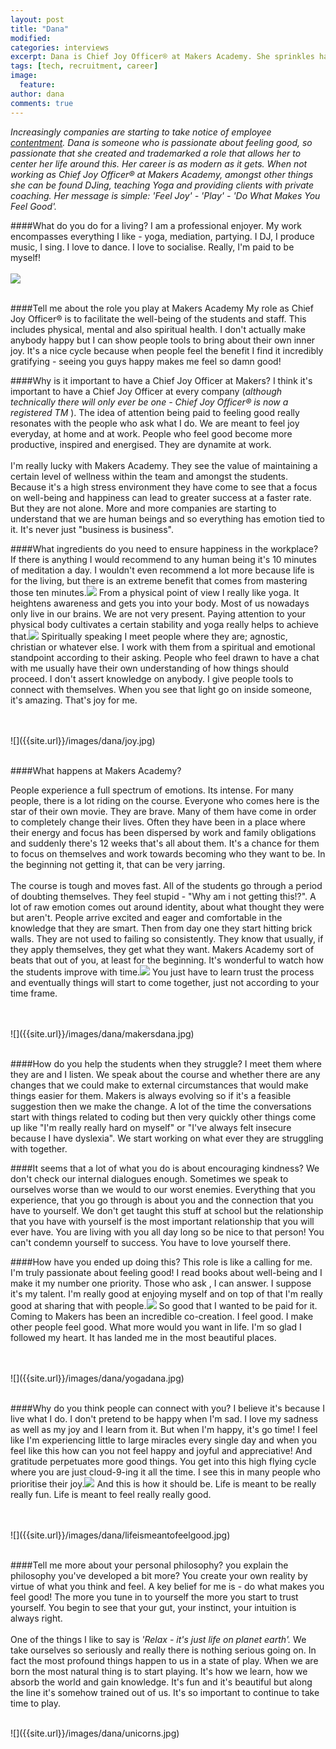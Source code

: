 ```yaml
---
layout: post
title: "Dana"
modified:
categories: interviews
excerpt: Dana is Chief Joy Officer® at Makers Academy. She sprinkles happiness wherever she goes.
tags: [tech, recruitment, career]
image:
  feature:
author: dana
comments: true
---
```


*Increasingly companies are starting to take notice of employee [contentment](http://www.theguardian.com/careers/2015/jul/13/if-youre-happy-and-you-know-it-become-a-chief-happiness-officer).
Dana is someone who is passionate about feeling good, so passionate that she created and trademarked a role that allows her to center her life around this. Her career is as modern as it gets. When not working as Chief Joy Officer® at Makers Academy, amongst other things she can be found DJing, teaching Yoga and providing clients with private coaching.
Her message is simple: 'Feel Joy' - 'Play' - 'Do What Makes You Feel Good'.*


####What do you do for a living?
I am a professional enjoyer. My work encompasses everything I like - yoga, mediation, partying. 
I DJ, I produce music, I sing.
I love to dance. I love to socialise. Really, I'm paid to be myself!
<br>
<br>
![]({{site.url}}/images/dana/discodana.jpeg)
<br>
<br>


####Tell me about the role you play at Makers Academy
My role as Chief Joy Officer® is to facilitate the well-being of the students and staff. 
This includes physical, mental and also spiritual health. 
I don't actually make anybody happy but I can show people tools to bring about their own inner joy. 
It's a nice cycle because when people feel the benefit I find it incredibly gratifying - seeing you guys happy makes me feel so damn good!


####Why is it important to have a Chief Joy Officer at Makers?
I think it's important to have a Chief Joy Officer at every company (*although technically there will only ever be one - Chief Joy Officer® is now a registered TM* ). 
The idea of attention being paid to feeling good really resonates with the people who ask what I do. 
We are meant to feel joy everyday, at home and at work. People who feel good become more productive, inspired and energised. They are dynamite at work.
<br>
<br>
I'm really lucky with Makers Academy. They see the value of maintaining a certain level of wellness within the team and amongst the students. 
Because it's a high stress environment they have come to see that a focus on well-being and happiness can lead to greater success at a faster rate. 
But they are not alone. More and more companies are starting to understand that we are human beings and so everything has emotion tied to it. 
It's never just "business is business". 


####What ingredients do you need to ensure happiness in the workplace?
If there is anything I would recommend to any human being it's 10 minutes of meditation a day. 
I wouldn't even recommend a lot more because life is for the living, but <span data-clip="meditation" class="hover_clip">there is an extreme benefit that comes from mastering those ten minutes.<img src="{{site.url}}/images/speaker.png"></span>
From a physical point of view I really like yoga. It heightens awareness and gets you into your body. Most of us nowadays only live in our brains. 
We are not very present. Paying attention to your physical body cultivates a certain stability and <span data-clip="yoga" class="hover_clip">yoga really helps to achieve that.<img src="{{site.url}}/images/speaker.png"></span> 
Spiritually speaking I meet people where they are; agnostic, christian or whatever else.
I work with them from a spiritual and emotional standpoint according to their asking. 
People who feel drawn to have a chat with me usually have their own understanding of how things should proceed. 
I don't assert knowledge on anybody. I give people tools to connect with themselves. When you see that light 
go on inside someone, it's amazing. That's joy for me.
 
<br>
<br>
![]({{site.url}}/images/dana/joy.jpg)
<br>
<br>


####What happens at Makers Academy?
 
People experience a full spectrum of emotions. Its intense. For many people, there is a lot riding on the course. Everyone who comes here is the star of their own movie. They are brave. Many of them have come in order to completely change their lives. 
Often they have been in a place where their energy and focus has been dispersed by work and family obligations and suddenly there's 12 weeks that's all about them.
It's a chance for them to focus on themselves and work towards becoming who they want to be.
In the beginning not getting it, that can be very jarring.
<br>
<br>
The course is tough and moves fast. All of the students go through a period of doubting themselves. They feel stupid - "Why am i not getting this!?". 
A lot of raw emotion comes out around identity, about what thought they were but aren't. 
People arrive excited and eager and comfortable in the knowledge that they are smart. Then from day one they start hitting brick walls. 
They are not used to failing so consistently. They know that usually, if they apply themselves, they get what they want. Makers Academy sort of beats that out of you, at least for the beginning. 
<span data-clip="improving" class="hover_clip">It's wonderful to watch how the students improve with time.<img src="{{site.url}}/images/speaker.png"></span>
You just have to learn trust the process and eventually things will start to come together, just not according to your time frame.

<br>
<br>
![]({{site.url}}/images/dana/makersdana.jpg)
<br>
<br>

####How do you help the students when they struggle?
I meet them where they are and I listen. We speak about the course and whether there are any changes 
that we could make to external circumstances that would make things easier for them. 
Makers is always evolving so if it's a feasible suggestion then we make the change. 
A lot of the time the conversations start with things related to coding but then very quickly other things come up like "I'm really really hard on myself" or "I've always felt insecure because I have dyslexia". 
We start working on what ever they are struggling with together. 
 
####It seems that a lot of what you do is about encouraging kindness? 
We don't check our internal dialogues enough. Sometimes we speak to ourselves worse than we would to our worst enemies. 
Everything that you experience, that you go through is about you and the connection that you have to yourself. 
We don't get taught this stuff at school but the relationship that you have with yourself is the most important relationship that you will ever have. 
You are living with you all day long so be nice to that person! You can't condemn yourself to success. You have to love yourself there.


####How have you ended up doing this?
This role is like a calling for me. I'm truly passionate about feeling good! I read books about well-being and I make it my number one priority. 
Those who ask , I can answer. I suppose it's my talent. <span data-clip="heart" class="hover_clip">I'm really good at enjoying myself and on top of that I'm really good at sharing that with people.<img src="{{site.url}}/images/speaker.png"></span> 
So good that I wanted to be paid for it. Coming to Makers has been an incredible co-creation. I feel good. I make other people feel good. What more would you want in life. I'm so glad I followed my heart. It has landed me in the most beautiful places.
 
<br>
<br>
![]({{site.url}}/images/dana/yogadana.jpg)
<br>
<br>

####Why do you think people can connect with you?
I believe it's because I live what I do. I don't pretend to be happy when I'm sad. I love my sadness as well as my joy and I learn from it. 
But when I'm happy, it's go time! I feel like I'm experiencing little to large miracles every single day and when you feel like this how can you not feel happy and joyful and appreciative! 
And gratitude perpetuates more good things. You get into this high flying cycle where you are just cloud-9-ing it all the time. 
<span data-clip="overflowing" class="hover_clip">I see this in many people who prioritise their joy.<img src="{{site.url}}/images/speaker.png"></span> 
And this is how it should be. Life is meant to be really really fun. Life is meant to feel really really good.

<br>
<br>
![]({{site.url}}/images/dana/lifeismeantofeelgood.jpg)
<br>
<br>

####Tell me more about your personal philosophy? you explain the philosophy you've developed a bit more?
You create your own reality by virtue of what you think and feel. A key belief for me is - do what makes you feel good! 
The more you tune in to yourself the more you start to trust yourself. 
You begin to see that your gut, your instinct, your intuition is always right. 
<br>
<br>
One of the things I like to say is *'Relax - it's just life on planet earth'.* 
We take ourselves so seriously and really there is nothing serious going on. 
In fact the most profound things happen to us in a state of play. When we are born the most natural thing is to start playing. 
It's how we learn, how we absorb the world and gain knowledge. It's fun and it's beautiful but along the line it's somehow trained out of us. 
It's so important to continue to take time to play. 


<br>
![]({{site.url}}/images/dana/unicorns.jpg)
<br>
<br>


<audio id="meditation">
	<source src="{{site.url}}/assets/audio/dana/meditation.mov">
	Your browser does not support audio so you can't hear the clips that go with this interview :(
</audio>

<audio id="yoga">
	<source src="{{site.url}}/assets/audio/dana/yoga.mov">
	Your browser does not support audio so you can't hear the clips that go with this interview :(
</audio>

<audio id="improving">
	<source src="{{site.url}}/assets/audio/dana/improving.mov">
	Your browser does not support audio so you can't hear the clips that go with this interview :(
</audio>

<audio id="heart">
	<source src="{{site.url}}/assets/audio/dana/heart.mov">
	Your browser does not support audio so you can't hear the clips that go with this interview :(
</audio>

<audio id="overflowing">
	<source src="{{site.url}}/assets/audio/dana/overflowing.mov">
	Your browser does not support audio so you can't hear the clips that go with this interview :(
</audio>
